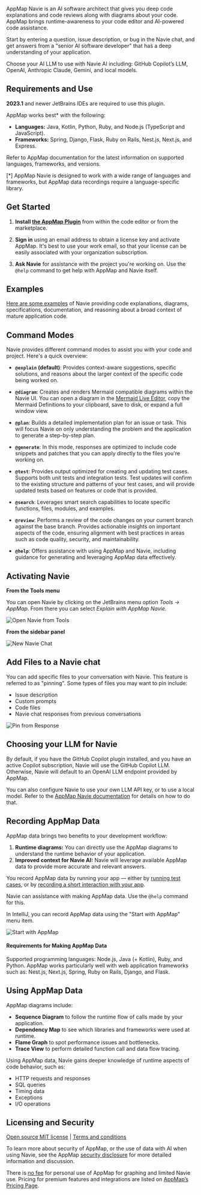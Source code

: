 AppMap Navie is an AI software architect that gives you deep code explanations and code reviews along with diagrams
about your code. AppMap brings runtime-awareness to your code editor and AI-powered code assistance.

Start by entering a question, issue description, or bug in the Navie chat, and get answers from a "senior AI software
developer" that has a deep understanding of your application.

Choose your AI LLM to use with Navie AI including: GitHub Copilot’s LLM, OpenAI, Anthropic Claude, Gemini, and local
models.

## Requirements and Use

**2023.1** and newer JetBrains IDEs are required to use this plugin.

AppMap works best* with the following:

* **Languages:** Java, Kotlin, Python, Ruby, and Node.js (TypeScript and JavaScript).
* **Frameworks:** Spring, Django, Flask, Ruby on Rails, Nest.js, Next.js, and Express.

Refer to AppMap documentation for the latest information on supported languages, frameworks, and versions.

[*] AppMap Navie is designed to work with a wide range of languages and frameworks, but AppMap data recordings require a
language-specific library.

## Get Started

1. **Install [the AppMap Plugin](https://plugins.jetbrains.com/plugin/16701-appmap)** from within the code editor or
   from the marketplace.

2. **Sign in** using an email address to obtain a license key and activate AppMap. It's best to use your work email, so
   that your license can be easily associated with your organization subscription.

3. **Ask Navie** for assistance with the project you're working on. Use the `@help` command to get help with AppMap and
   Navie itself.

## Examples

[Here are some examples](https://appmap.io/product/examples/navie) of Navie providing code explanations, diagrams,
specifications, documentation,
and reasoning about a broad context of mature application code.

## Command Modes

Navie provides different command modes to assist you with your code and project. Here's a quick overview:

- **`@explain` (default)**: Provides context-aware suggestions, specific solutions, and reasons about the
  larger context of the specific code being worked on.

- **`@diagram`**:  Creates and renders Mermaid compatible diagrams within the Navie UI. You can open
  a diagram in the [Mermaid Live Editor](https://mermaid.live), copy the Mermaid Definitions to your clipboard, save
  to disk, or expand a full window view.

- **`@plan`**: Builds a detailed implementation plan for an issue or task. This will focus Navie on only understanding
  the problem and the application to generate a step-by-step plan.

- **`@generate`**: In this mode, responses are optimized to include code snippets and patches that you can apply
  directly to the files you're working on.

- **`@test`**: Provides output optimized for creating and updating test cases. Supports both unit tests and integration
  tests. Test updates will confirm to the existing structure and patterns of your test cases, and will provide updated
  tests based on features or code that is provided.

- **`@search`**: Leverages smart search capabilities to locate specific functions, files, modules, and examples.

- **`@review`**: Performs a review of the code changes on your current branch against the base branch. Provides
  actionable insights on important aspects of the code, ensuring alignment with best practices in areas such as code
  quality, security, and maintainability.

- **`@help`**: Offers assistance with using AppMap and Navie, including guidance for generating and leveraging AppMap
  data effectively.

## Activating Navie

**From the Tools menu**

You can open Navie by clicking on the JetBrains menu option *Tools -> AppMap*. From there you can select *Explain with
AppMap Navie*.

![Open Navie from Tools](https://appmap.io/assets/img/product/tools-appmap-vscode.png)

**From the sidebar panel**

![New Navie Chat](https://appmap.io/assets/img/product/new-navie-chat.png)

## Add Files to a Navie chat

You can add specific files to your conversation with Navie. This feature is referred to
as "pinning". Some types of files you may want to pin include:

* Issue description
* Custom prompts
* Code files
* Navie chat responses from previous conversations

![Pin from Response](https://appmap.io/assets/img/pin-from-response.png)

## Choosing your LLM for Navie

By default, if you have the GitHub Copilot plugin installed, and you have an active Copilot subscription, Navie will use
the GitHub Copilot LLM. Otherwise, Navie will default to an OpenAI LLM endpoint provided by AppMap.

You can also configure Navie to use your own LLM API key, or to use a local model. Refer to
the [AppMap Navie documentation](https://appmap.io/docs/navie/bring-your-own-model.html) for details on how to do that.

## Recording AppMap Data

AppMap data brings two benefits to your development workflow:

1) **Runtime diagrams:** You can directly use the AppMap diagrams to understand the runtime behavior of your
   application.
2) **Improved context for Navie AI:** Navie will leverage available AppMap data to provide more accurate and relevant
   answers.

You record AppMap data by running your app — either
by [running test cases](https://appmap.io/docs/recording-methods.html#recording-test-cases), or
by [recording a short interaction with your app](https://appmap.io/docs/recording-methods.html#remote-recording).

Navie can assistance with making AppMap data. Use the `@help` command for this.

In IntelliJ, you can record AppMap data using the "Start with AppMap" menu item.

![Start with AppMap](https://appmap.io/assets/img/product/start-with-appmap.png)

#### Requirements for Making AppMap Data

Supported programming languages: Node.js, Java (+ Kotlin), Ruby, and Python.
AppMap works particularly well with web application frameworks such as: Nest.js, Next.js, Spring, Ruby on Rails, Django,
and Flask.

## Using AppMap Data

AppMap diagrams include:

* **Sequence Diagram** to follow the runtime flow of calls made by your application.
* **Dependency Map** to see which libraries and frameworks were used at runtime.
* **Flame Graph** to spot performance issues and bottlenecks.
* **Trace View** to perform detailed function call and data flow tracing.

Using AppMap data, Navie gains deeper knowledge of runtime aspects of code behavior, such as:

* HTTP requests and responses
* SQL queries
* Timing data
* Exceptions
* I/O operations

## Licensing and Security

[Open source MIT license](https://github.com/getappmap/appmap-intellij-plugin/blob/develop/LICENSE)  |  [Terms and conditions](https://appmap.io/community/terms-and-conditions.html)

To learn more about security of AppMap, or the use of data with AI when using Navie, see the
AppMap [security disclosure](https://appmap.io/security) for more detailed information and discussion.

There is [no fee](https://appmap.io/pricing) for personal use of AppMap for graphing and limited Navie use. Pricing for
premium features and integrations are listed on [AppMap’s Pricing Page](https://appmap.io/pricing).